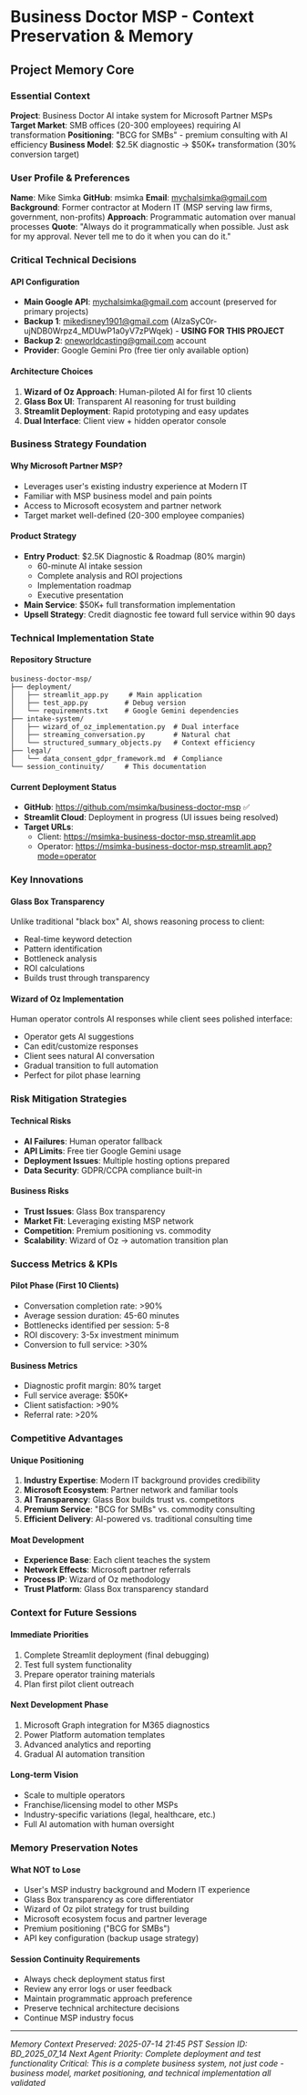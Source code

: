# Business Doctor MSP - Context Preservation & Memory

## Project Memory Core

### Essential Context
**Project**: Business Doctor AI intake system for Microsoft Partner MSPs
**Target Market**: SMB offices (20-300 employees) requiring AI transformation
**Positioning**: "BCG for SMBs" - premium consulting with AI efficiency
**Business Model**: $2.5K diagnostic → $50K+ transformation (30% conversion target)

### User Profile & Preferences
**Name**: Mike Simka
**GitHub**: msimka
**Email**: mychalsimka@gmail.com
**Background**: Former contractor at Modern IT (MSP serving law firms, government, non-profits)
**Approach**: Programmatic automation over manual processes
**Quote**: "Always do it programmatically when possible. Just ask for my approval. Never tell me to do it when you can do it."

### Critical Technical Decisions

#### API Configuration
- **Main Google API**: mychalsimka@gmail.com account (preserved for primary projects)
- **Backup 1**: mikedisney1901@gmail.com (AIzaSyC0r-ujNDB0Wrpz4_MDUwP1a0yV7zPWqek) - **USING FOR THIS PROJECT**
- **Backup 2**: oneworldcasting@gmail.com account
- **Provider**: Google Gemini Pro (free tier only available option)

#### Architecture Choices
1. **Wizard of Oz Approach**: Human-piloted AI for first 10 clients
2. **Glass Box UI**: Transparent AI reasoning for trust building
3. **Streamlit Deployment**: Rapid prototyping and easy updates
4. **Dual Interface**: Client view + hidden operator console

### Business Strategy Foundation

#### Why Microsoft Partner MSP?
- Leverages user's existing industry experience at Modern IT
- Familiar with MSP business model and pain points
- Access to Microsoft ecosystem and partner network
- Target market well-defined (20-300 employee companies)

#### Product Strategy
- **Entry Product**: $2.5K Diagnostic & Roadmap (80% margin)
  - 60-minute AI intake session
  - Complete analysis and ROI projections
  - Implementation roadmap
  - Executive presentation
- **Main Service**: $50K+ full transformation implementation
- **Upsell Strategy**: Credit diagnostic fee toward full service within 90 days

### Technical Implementation State

#### Repository Structure
```
business-doctor-msp/
├── deployment/
│   ├── streamlit_app.py     # Main application
│   ├── test_app.py         # Debug version
│   └── requirements.txt    # Google Gemini dependencies
├── intake-system/
│   ├── wizard_of_oz_implementation.py  # Dual interface
│   ├── streaming_conversation.py       # Natural chat
│   └── structured_summary_objects.py   # Context efficiency
├── legal/
│   └── data_consent_gdpr_framework.md  # Compliance
└── session_continuity/     # This documentation
```

#### Current Deployment Status
- **GitHub**: https://github.com/msimka/business-doctor-msp ✅
- **Streamlit Cloud**: Deployment in progress (UI issues being resolved)
- **Target URLs**:
  - Client: https://msimka-business-doctor-msp.streamlit.app
  - Operator: https://msimka-business-doctor-msp.streamlit.app?mode=operator

### Key Innovations

#### Glass Box Transparency
Unlike traditional "black box" AI, shows reasoning process to client:
- Real-time keyword detection
- Pattern identification
- Bottleneck analysis
- ROI calculations
- Builds trust through transparency

#### Wizard of Oz Implementation
Human operator controls AI responses while client sees polished interface:
- Operator gets AI suggestions
- Can edit/customize responses
- Client sees natural AI conversation
- Gradual transition to full automation
- Perfect for pilot phase learning

### Risk Mitigation Strategies

#### Technical Risks
- **AI Failures**: Human operator fallback
- **API Limits**: Free tier Google Gemini usage
- **Deployment Issues**: Multiple hosting options prepared
- **Data Security**: GDPR/CCPA compliance built-in

#### Business Risks
- **Trust Issues**: Glass Box transparency
- **Market Fit**: Leveraging existing MSP network
- **Competition**: Premium positioning vs. commodity
- **Scalability**: Wizard of Oz → automation transition plan

### Success Metrics & KPIs

#### Pilot Phase (First 10 Clients)
- Conversation completion rate: >90%
- Average session duration: 45-60 minutes
- Bottlenecks identified per session: 5-8
- ROI discovery: 3-5x investment minimum
- Conversion to full service: >30%

#### Business Metrics
- Diagnostic profit margin: 80% target
- Full service average: $50K+
- Client satisfaction: >90%
- Referral rate: >20%

### Competitive Advantages

#### Unique Positioning
1. **Industry Expertise**: Modern IT background provides credibility
2. **Microsoft Ecosystem**: Partner network and familiar tools
3. **AI Transparency**: Glass Box builds trust vs. competitors
4. **Premium Service**: "BCG for SMBs" vs. commodity consulting
5. **Efficient Delivery**: AI-powered vs. traditional consulting time

#### Moat Development
- **Experience Base**: Each client teaches the system
- **Network Effects**: Microsoft partner referrals
- **Process IP**: Wizard of Oz methodology
- **Trust Platform**: Glass Box transparency standard

### Context for Future Sessions

#### Immediate Priorities
1. Complete Streamlit deployment (final debugging)
2. Test full system functionality
3. Prepare operator training materials
4. Plan first pilot client outreach

#### Next Development Phase
1. Microsoft Graph integration for M365 diagnostics
2. Power Platform automation templates
3. Advanced analytics and reporting
4. Gradual AI automation transition

#### Long-term Vision
- Scale to multiple operators
- Franchise/licensing model to other MSPs
- Industry-specific variations (legal, healthcare, etc.)
- Full AI automation with human oversight

### Memory Preservation Notes

#### What NOT to Lose
- User's MSP industry background and Modern IT experience
- Glass Box transparency as core differentiator
- Wizard of Oz pilot strategy for trust building
- Microsoft ecosystem focus and partner leverage
- Premium positioning ("BCG for SMBs")
- API key configuration (backup usage strategy)

#### Session Continuity Requirements
- Always check deployment status first
- Review any error logs or user feedback
- Maintain programmatic approach preference
- Preserve technical architecture decisions
- Continue MSP industry focus

---
*Memory Context Preserved: 2025-07-14 21:45 PST*
*Session ID: BD_2025_07_14*
*Next Agent Priority: Complete deployment and test functionality*
*Critical: This is a complete business system, not just code - business model, market positioning, and technical implementation all validated*